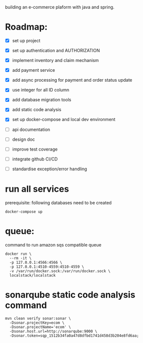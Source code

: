 building an e-commerce plaform with java and spring.

# Roadmap:
- [x] set up project
- [x] set up authentication and AUTHORIZATION 
- [x] implement inventory and claim mechanism
- [x] add payment service
- [x] add async processing for payment and order status update
- [x] use integer for all ID column
- [x] add database migration tools
- [x] add static code analysis
- [x] set up docker-compose and local dev environment
- [ ] api documentation
- [ ] design doc
- [ ] improve test coverage
- [ ] integrate github CI/CD
- [ ] standardise exception/error handling


# run all services
prerequisite: following databases need to be created
```
docker-compose up
```

# queue:
command to run amazon sqs compatible queue
```
docker run \
  --rm -it \
  -p 127.0.0.1:4566:4566 \
  -p 127.0.0.1:4510-4559:4510-4559 \
  -v /var/run/docker.sock:/var/run/docker.sock \
  localstack/localstack
```

# sonarqube static code analysis command
```
mvn clean verify sonar:sonar \
  -Dsonar.projectKey=ecom \
  -Dsonar.projectName='ecom' \
  -Dsonar.host.url=http://sonarqube:9000 \
  -Dsonar.token=sqp_1512b34fa0a47d8dfbd1741d458d3b204e8fd6aa;
```